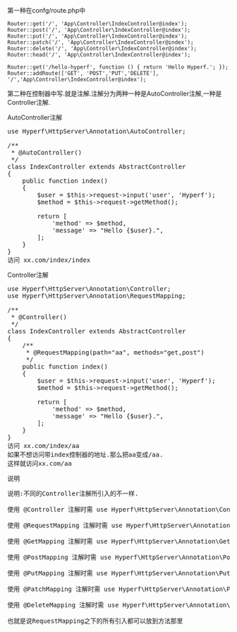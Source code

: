 第一种在confg/route.php中

`
Router::get('/', 'App\Controller\IndexController@index');
Router::post('/', 'App\Controller\IndexController@index');
Router::put('/', 'App\Controller\IndexController@index');
Router::patch('/', 'App\Controller\IndexController@index');
Router::delete('/', 'App\Controller\IndexController@index');
Router::head('/', 'App\Controller\IndexController@index');
`

`
Router::get('/hello-hyperf', function () {
    return 'Hello Hyperf.';
});
`
`
Router::addRoute(['GET', 'POST','PUT','DELETE'], '/','App\Controller\IndexController@index');
`

第二种在控制器中写.就是注解.注解分为两种一种是AutoController注解,一种是Controller注解.

AutoController注解
<pre>
use Hyperf\HttpServer\Annotation\AutoController;

/**
 * @AutoController()
 */
class IndexController extends AbstractController
{
    public function index()
    {
        $user = $this->request->input('user', 'Hyperf');
        $method = $this->request->getMethod();

        return [
            'method' => $method,
            'message' => "Hello {$user}.",
        ];
    }
}
访问 xx.com/index/index
</pre>

Controller注解

<pre>
use Hyperf\HttpServer\Annotation\Controller;
use Hyperf\HttpServer\Annotation\RequestMapping;

/**
 * @Controller()
 */
class IndexController extends AbstractController
{
	/**
	 * @RequestMapping(path="aa", methods="get,post")
	 */
    public function index()
    {
        $user = $this->request->input('user', 'Hyperf');
        $method = $this->request->getMethod();

        return [
            'method' => $method,
            'message' => "Hello {$user}.",
        ];
    }
}
访问 xx.com/index/aa
如果不想访问带index控制器的地址.那么把aa变成/aa.
这样就访问xx.com/aa
</pre>

说明

<pre>
说明:不同的Controller注解所引入的不一样.

使用 @Controller 注解时需 use Hyperf\HttpServer\Annotation\Controller; 命名空间；

使用 @RequestMapping 注解时需 use Hyperf\HttpServer\Annotation\RequestMapping; 命名空间；

使用 @GetMapping 注解时需 use Hyperf\HttpServer\Annotation\GetMapping; 命名空间；

使用 @PostMapping 注解时需 use Hyperf\HttpServer\Annotation\PostMapping; 命名空间；

使用 @PutMapping 注解时需 use Hyperf\HttpServer\Annotation\PutMapping; 命名空间；

使用 @PatchMapping 注解时需 use Hyperf\HttpServer\Annotation\PatchMapping; 命名空间；

使用 @DeleteMapping 注解时需 use Hyperf\HttpServer\Annotation\DeleteMapping; 命名空间；

也就是说RequestMapping之下的所有引入都可以放到方法那里
</pre>
